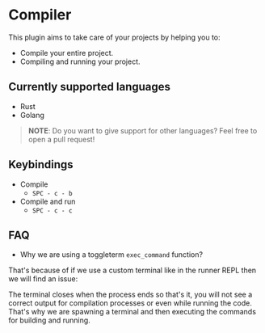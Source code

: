 # Compiler

This plugin aims to take care of your projects by helping you to:

- Compile your entire project.
- Compiling and running your project.

## Currently supported languages

- Rust
- Golang

> **NOTE**: Do you want to give support for other languages? Feel free to open
> a pull request!

## Keybindings

- Compile
  - `SPC - c - b`
- Compile and run
  - `SPC - c - c`

## FAQ

- Why we are using a toggleterm `exec_command` function?

That's because of if we use a custom terminal like in the runner REPL then we
will find an issue:

The terminal closes when the process ends so that's it, you will not see a
correct output for compilation processes or even while running the code. That's
why we are spawning a terminal and then executing the commands for building and
running.
